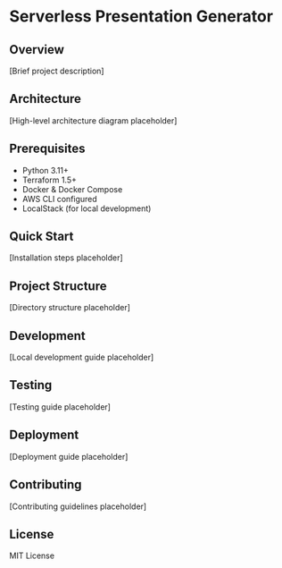 # Serverless Presentation Generator

## Overview
[Brief project description]

## Architecture
[High-level architecture diagram placeholder]

## Prerequisites
- Python 3.11+
- Terraform 1.5+
- Docker & Docker Compose
- AWS CLI configured
- LocalStack (for local development)

## Quick Start
[Installation steps placeholder]

## Project Structure
[Directory structure placeholder]

## Development
[Local development guide placeholder]

## Testing
[Testing guide placeholder]

## Deployment
[Deployment guide placeholder]

## Contributing
[Contributing guidelines placeholder]

## License
MIT License
